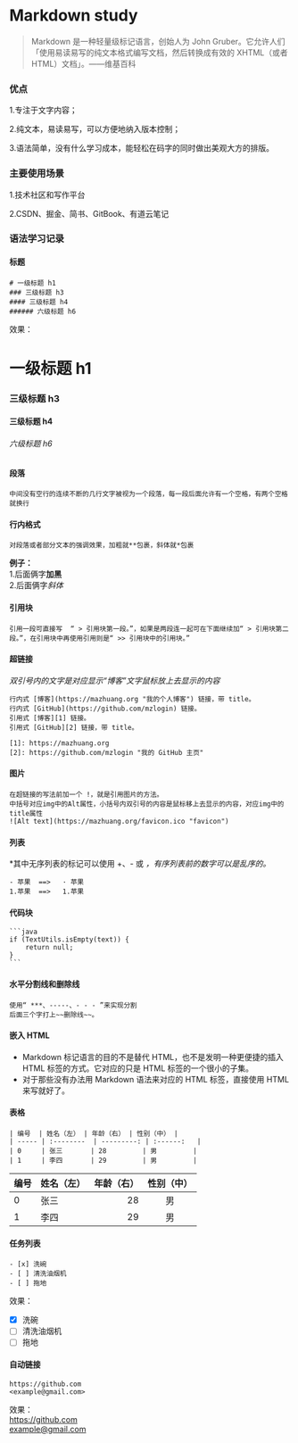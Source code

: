 # Markdown study

> Markdown 是一种轻量级标记语言，创始人为 John Gruber。它允许人们「使用易读易写的纯文本格式编写文档，然后转换成有效的 XHTML（或者 HTML）文档」。——维基百科

### 优点

1.专注于文字内容；

2.纯文本，易读易写，可以方便地纳入版本控制；

3.语法简单，没有什么学习成本，能轻松在码字的同时做出美观大方的排版。

### 主要使用场景

1.技术社区和写作平台

2.CSDN、掘金、简书、GitBook、有道云笔记

### 语法学习记录

#### 标题
```
# 一级标题 h1  
### 三级标题 h3  
#### 三级标题 h4  
###### 六级标题 h6
```
效果：  
# 一级标题 h1  
### 三级标题 h3  
#### 三级标题 h4  
###### 六级标题 h6

#### 段落
```
中间没有空行的连续不断的几行文字被视为一个段落，每一段后面允许有一个空格，有两个空格就换行
```

#### 行内格式
```
对段落或者部分文本的强调效果，加粗就**包裹，斜体就*包裹
```
**例子：**  
  1.后面俩字**加黑**  
  2.后面俩字*斜体*
 
#### 引用块
```
引用一段可直接写  “ > 引用块第一段。”，如果是两段连一起可在下面继续加“ > 引用块第二段。”，在引用块中再使用引用则是“ >> 引用块中的引用块。”
```

#### 超链接
  *双引号内的文字是对应显示“博客”文字鼠标放上去显示的内容*
```
行内式 [博客](https://mazhuang.org "我的个人博客") 链接，带 title。  
行内式 [GitHub](https://github.com/mzlogin) 链接。  
引用式 [博客][1] 链接。  
引用式 [GitHub][2] 链接，带 title。

[1]: https://mazhuang.org
[2]: https://github.com/mzlogin "我的 GitHub 主页"
```

#### 图片
```
在超链接的写法前加一个 !，就是引用图片的方法。
中括号对应img中的Alt属性，小括号内双引号的内容是鼠标移上去显示的内容，对应img中的title属性
![Alt text](https://mazhuang.org/favicon.ico "favicon")
```

#### 列表
  *其中无序列表的标记可以使用 +、- 或 *，有序列表前的数字可以是乱序的。*
```
- 苹果  ==>   · 苹果
1.苹果  ==>   1.苹果

```

#### 代码块

    ```java
    if (TextUtils.isEmpty(text)) {
        return null;
    }
    ```

#### 水平分割线和删除线
```
使用“ ***、-----、- - - ”来实现分割
后面三个字打上~~删除线~~。
```

#### 嵌入 HTML
- Markdown 标记语言的目的不是替代 HTML，也不是发明一种更便捷的插入 HTML 标签的方式。它对应的只是 HTML 标签的一个很小的子集。  
- 对于那些没有办法用 Markdown 语法来对应的 HTML 标签，直接使用 HTML 来写就好了。

#### 表格
```
| 编号  | 姓名（左） | 年龄（右） | 性别（中） |
| ----- | :--------  | ---------: | :------:   |
| 0     | 张三       | 28         | 男         |
| 1     | 李四       | 29         | 男         |
```
| 编号  | 姓名（左） | 年龄（右） | 性别（中） |
| ----- | :--------  | ---------: | :------:   |
| 0     | 张三       | 28         | 男         |
| 1     | 李四       | 29         | 男         |

#### 任务列表
```
- [x] 洗碗
- [ ] 清洗油烟机
- [ ] 拖地
```
效果：  
- [x] 洗碗
- [ ] 清洗油烟机
- [ ] 拖地

#### 自动链接
```
https://github.com  
<example@gmail.com>
```
效果：  
https://github.com  
<example@gmail.com>
